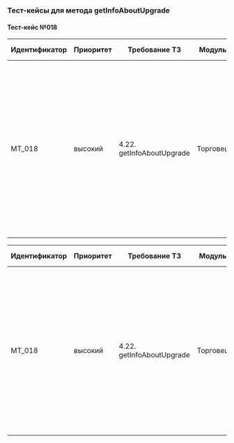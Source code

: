### Тест-кейсы для метода getInfoAboutUpgrade

#### Тест-кейс №018

| Идентификатор | Приоритет | Требование ТЗ | Модуль | Шаги тест-кейса | Ожидаемый результат |
| ------ | ------ | ------ | ------ | ------ | ------ |
| MT_018 | высокий | 4.22. getInfoAboutUpgrade | Торговец | **Проверка метода getInfoAboutUpgrade с несуществующим ID покемона.** <br><br> Предусловие: Иметь покемона для прокачки. <br><br> 1. Зайти в меню прокачки покемонов. <br>2. Указать несуществующий ID покемона. <br>3. Попытаться получить информацию о прокачке. <br>4. Проверить ответ сервера. | Ошибка `702` - Покемон не найден. |



| Идентификатор | Приоритет | Требование ТЗ | Модуль | Шаги тест-кейса | Ожидаемый результат |
| ------ | ------ | ------ | ------ | ------ | ------ |
| MT_018 | высокий | 4.22. getInfoAboutUpgrade | Торговец | **Проверка метода getInfoAboutUpgrade с валидным ID покемона.** <br><br> Предусловие: Иметь покемона для прокачки. <br><br> 1. Зайти в меню прокачки покемонов. <br>2. Указать валидный ID покемона. <br>3. Попытаться получить информацию о прокачке. <br>4. Проверить ответ сервера. | Метод работает исправно. Сервер возвращает `Answer<{name: string, image: string, level: number, cost: number}>`. |